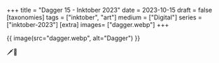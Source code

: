 +++
title = "Dagger 15 - Inktober 2023"
date = 2023-10-15
draft =  false
[taxonomies]
tags = ["inktober", "art"]
medium = ["Digital"]
series = ["inktober-2023"]
[extra]
images= ["dagger.webp"]
+++

{{ image(src="dagger.webp", alt="Dagger") }}

🗡️🍕
